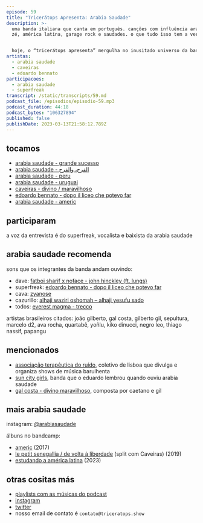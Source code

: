 ```yaml
---
episode: 59
title: "Tricerátops Apresenta: Arabia Saudade"
description: >-
  uma banda italiana que canta em português. canções com influência arábe. tom
  zé, américa latina, garage rock e saudades. o que tudo isso tem a ver?


  hoje, o “tricerátops apresenta” mergulha no inusitado universo da banda arábia saudade!
artistas:
  - arabia saudade
  - caveiras
  - edoardo bennato
participacoes:
  - arabia saudade
  - superfreak
transcript: /static/transcripts/59.md
podcast_file: /episodios/episodio-59.mp3
podcast_duration: 44:18
podcast_bytes: "106327894"
published: false
publishDate: 2023-03-13T21:58:12.789Z
---
```

## tocamos

* [arabia saudade - grande sucesso](https://www.youtube.com/watch?v=E8ouAgOdinA)
* [arabia saudade - الفرح، والفرح](https://www.youtube.com/watch?v=chrJwGaY7kM)
* [arabia saudade - peru](https://www.youtube.com/watch?v=CC0dz9mtMeY)
* [arabia saudade - uruguai](https://www.youtube.com/watch?v=1OXEQmhWyqc)
* [caveiras - divino / maravilhoso](https://www.youtube.com/watch?v=hUSGf72ljKg)
* [edoardo bennato - dopo il liceo che potevo far](https://www.youtube.com/watch?v=DnpLfFd5PHI)
* [arabia saudade - americ](https://www.youtube.com/watch?v=QCeXIPl5Z68)

## participaram

a voz da entrevista é do superfreak, vocalista e baixista da arabia saudade

## arabia saudade recomenda

sons que os integrantes da banda andam ouvindo:

* dave: [fatboi sharif x noface - john hinckley (ft. lungs)](https://www.youtube.com/watch?v=hOdEHfbijTU)
* superfreak: [edoardo bennato - dopo il liceo che potevo far](https://www.youtube.com/watch?v=DnpLfFd5PHI)
* cava: [zyanose](https://zyanose.bandcamp.com/album/complete-zyanose)
* cazurillo: [alhaji waziri oshomah – alhaji yesufu sado](https://www.youtube.com/watch?v=GTKwHNHkVt4)
* todos: [everest magma - trecco](https://www.youtube.com/watch?v=a6oPviwYzF4)

artistas brasileiros citados: joão gilberto, gal costa, gilberto gil, sepultura, marcelo d2, ava rocha, quartabê, yoñlu, kiko dinucci, negro leo, thiago nassif, papangu

## mencionados

* [associação terapêutica do ruído](https://www.facebook.com/terapeuticadoruido/), coletivo de lisboa que divulga e organiza shows de música barulhenta
* [sun city girls](https://www.youtube.com/watch?v=x6CypaG5gqw), banda que o eduardo lembrou quando ouviu arabia saudade
* [gal costa - divino maravilhoso](https://www.youtube.com/watch?v=w7sbZkhdsFc), composta por caetano e gil

## mais arabia saudade

instagram: [@arabiasaudade](https://www.instagram.com/arabiasaudade/)

álbuns no bandcamp:

* [americ](https://lepers.bandcamp.com/album/americ) (2017)
* [le petit senegallia / de volta à liberdade](https://lepers.bandcamp.com/album/le-petit-senegallia-de-volta-liberdade) (split com Caveiras) (2019)
* [estudando a américa latina](https://lepers.bandcamp.com/album/estudando-a-am-rica-do-sul) (2023)

## otras cositas más

* [playlists com as músicas do podcast](https://www.triceratops.show/playlists/)
* [instagram](https://www.instagram.com/triceratops.show/)
* [twitter](https://twitter.com/TriceratopsShow/)
* nosso email de contato é `contato@triceratops.show`
